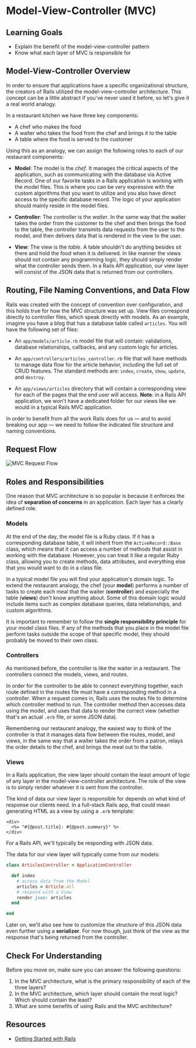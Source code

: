 # Model-View-Controller (MVC)

## Learning Goals

- Explain the benefit of the model-view-controller pattern
- Know what each layer of MVC is responsible for

## Model-View-Controller Overview

In order to ensure that applications have a specific organizational structure,
the creators of Rails utilized the model-view-controller architecture. This
concept can be a little abstract if you've never used it before, so let's give
it a real world analogy.

In a restaurant kitchen we have three key components:

- A chef who makes the food
- A waiter who takes the food from the chef and brings it to the table
- A table where the food is served to the customer

Using this as an analogy, we can assign the following roles to each of our
restaurant components:

- **Model**: The model is the _chef_. It manages the critical aspects of the
  application, such as communicating with the database via Active Record. One of
  our favorite tasks in a Rails application is working with the model files. This
  is where you can be very expressive with the custom algorithms that you want
  to utilize and you also have direct access to the specific database record.
  The logic of your application should mainly reside in the model files.

- **Controller**: The controller is the _waiter_. In the same way that the
  waiter takes the order from the customer to the chef and then brings the food
  to the table, the controller transmits data requests from the user to the
  model, and then delivers data that is rendered in the view to the user.

- **View**: The view is the _table_. A table shouldn't do anything besides sit
  there and hold the food when it is delivered. In like manner the views should
  not contain any programming logic, they should simply render what the
  controller sends them. In a Rails API application, our view layer will consist
  of the JSON data that is returned from our controllers.

## Routing, File Naming Conventions, and Data Flow

Rails was created with the concept of convention over configuration, and this
holds true for how the MVC structure was set up. View files correspond directly
to controller files, which speak directly with models. As an example, imagine
you have a blog that has a database table called `articles`. You will have the
following set of files:

- An `app/models/article.rb` model file that will contain: validations, database
  relationships, callbacks, and any custom logic for articles.

- An `app/controllers/articles_controller.rb` file that will have methods to manage
  data flow for the article behavior, including the full set of CRUD features.
  The standard methods are: `index`, `create`, `show`, `update`, and `destroy`.

- An `app/views/articles` directory that will contain a corresponding view for
  each of the pages that the end user will access. **Note**: in a Rails API
  application, we won't have a dedicated folder for our views like we would in a
  typical Rails MVC application.

In order to benefit from all the work Rails does for us — and to avoid breaking
our app — we need to follow the indicated file structure and naming conventions.

## Request Flow

![MVC Request Flow](https://s3.amazonaws.com/flatiron-bucket/readme-lessons/mvc_flow_updated.png)

## Roles and Responsibilities

One reason that MVC architecture is so popular is because it enforces the idea
of **separation of concerns** in an application. Each layer has a clearly
defined role.

### Models

At the end of the day, the model file is a Ruby class. If it has a corresponding
database table, it will inherit from the `ActiveRecord::Base` class, which means
that it can access a number of methods that assist in working with the database.
However, you can treat it like a regular Ruby class, allowing you to create
methods, data attributes, and everything else that you would want to do in a
class file.

In a typical model file you will find your application's domain logic. To extend
the restaurant analogy, the chef (your **model**) performs a number of tasks to
create each meal that the waiter (**controller**) and especially the table
(**views**) don't know anything about. Some of this domain logic would include
items such as complex database queries, data relationships, and custom
algorithms.

It is important to remember to follow the **single responsibility principle** for
your model class files. If any of the methods that you place in the model file
perform tasks outside the scope of that specific model, they should probably be
moved to their own class.

### Controllers

As mentioned before, the controller is like the waiter in a restaurant. The
controllers connect the models, views, and routes.

In order for the controller to be able to connect everything together, each
route defined in the routes file must have a corresponding method in a
controller. When a request comes in, Rails uses the routes file to determine
which controller method to run. The controller method then accesses data using
the model, and uses that data to render the correct view (whether that's an
actual `.erb` file, or some JSON data).

Remembering our restaurant analogy, the easiest way to think of the controller
is that it manages data flow between the routes, model, and views, in the same
way that a waiter takes the order from a patron, relays the order details to the
chef, and brings the meal out to the table.

### Views

In a Rails application, the view layer should contain the least amount of logic
of any layer in the model-view-controller architecture. The role of the view is
to simply render whatever it is sent from the controller.

The kind of data our view layer is responsible for depends on what kind of
response our clients need. In a full-stack Rails app, that could mean generating
HTML as a view by using a `.erb` template:

```erb
<div>
  <%= "#{@post.title}: #{@post.summary}" %>
</div>
```

For a Rails API, we'll typically be responding with JSON data.

The data for our view layer will typically come from our models:

```rb
class ArticlesController < ApplicationController

  def index
    # access data from the Model
    articles = Article.all
    # respond with a View
    render json: articles
  end

end
```

Later on, we'll also see how to customize the structure of this JSON data even
further using a **serializer**. For now though, just think of the view as the
response that's being returned from the controller.

## Check For Understanding

Before you move on, make sure you can answer the following questions:

1. In the MVC architecture, what is the primary responsibility of each of the
   three layers?
2. In the MVC architecture, which layer should contain the most logic? Which
   should contain the least?
3. What are some benefits of using Rails and the MVC architecture?

## Resources

- [Getting Started with Rails](https://guides.rubyonrails.org/getting_started.html)
